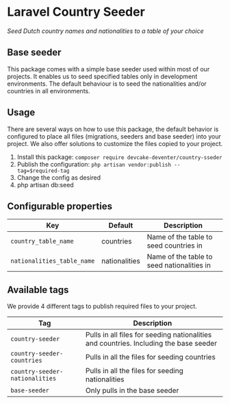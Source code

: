 # Laravel Country Seeder
_Seed Dutch country names and nationalities to a table of your choice_

## Base seeder
This package comes with a simple base seeder used within most of our projects. It enables us to seed specified tables only in development environments. The default behaviour is to seed the nationalities and/or countries in all environments.

## Usage
There are several ways on how to use this package, the default behavior is configured to place all files (migrations, seeders and base seeder) into your project. We also offer solutions to customize the files copied to your project.

1. Install this package: `composer require devcake-deventer/country-sseder`
2. Publish the configuration: `php artisan vendor:publish --tag=$required-tag`
3. Change the config as desired
4. php artisan db:seed

## Configurable properties
|Key|Default|Description|
|---|---|---|
|`country_table_name`|countries| Name of the table to seed countries in|
|`nationalities_table_name`|nationalities|Name of the table to seed nationalities in

## Available tags
We provide 4 different tags to publish required files to your project. 

|Tag|Description|
|---|---|
|`country-seeder`| Pulls in all files for seeding nationalities and countries. Including the base seeder|
|`country-seeder-countries`| Pulls in all the files for seeding countries|
|`country-seeder-nationalities`|Pulls in all the files for seeding nationalities|
|`base-seeder`|Only pulls in the base seeder|  